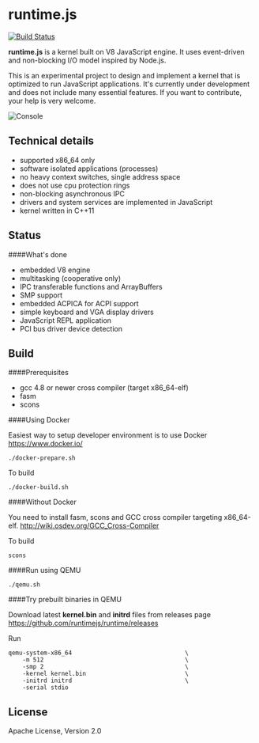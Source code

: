 runtime.js
====

[![Build Status](https://travis-ci.org/runtimejs/runtime.svg?branch=master)](https://travis-ci.org/runtimejs/runtime)

__runtime.js__ is a kernel built on V8 JavaScript engine. It uses event-driven and non-blocking I/O model inspired by Node.js.

This is an experimental project to design and implement a kernel that is optimized to run JavaScript applications. It's currently under development and does not include many essential features. If you want to contribute, your help is very welcome.

![Console](https://raw.githubusercontent.com/runtimejs/runtimejs.github.io/master/img/runtimejs_2.png)

Technical details
----

- supported x86_64 only
- software isolated applications (processes)
- no heavy context switches, single address space
- does not use cpu protection rings
- non-blocking asynchronous IPC
- drivers and system services are implemented in JavaScript
- kernel written in C++11

Status
----

####What's done

- embedded V8 engine
- multitasking (cooperative only)
- IPC transferable functions and ArrayBuffers
- SMP support
- embedded ACPICA for ACPI support
- simple keyboard and VGA display drivers
- JavaScript REPL application
- PCI bus driver device detection


Build
----
####Prerequisites
- gcc 4.8 or newer cross compiler (target x86\_64-elf)
- fasm
- scons

####Using Docker

Easiest way to setup developer environment is to use Docker https://www.docker.io/

    ./docker-prepare.sh

To build

    ./docker-build.sh

####Without Docker

You need to install fasm, scons and GCC cross compiler targeting x86\_64-elf. http://wiki.osdev.org/GCC_Cross-Compiler

To build

    scons
    
####Run using QEMU

    ./qemu.sh
    
####Try prebuilt binaries in QEMU

Download latest __kernel.bin__ and __initrd__ files from releases page https://github.com/runtimejs/runtime/releases

Run
```
qemu-system-x86_64                                \
    -m 512                                        \
    -smp 2                                        \
    -kernel kernel.bin                            \
    -initrd initrd                                \
    -serial stdio
```
    
License
----
Apache License, Version 2.0
